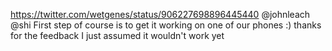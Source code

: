 https://twitter.com/wetgenes/status/906227698896445440 @johnleach @shi First step of course is to get it working on one of our phones :) thanks for the feedback I just assumed it wouldn't work yet